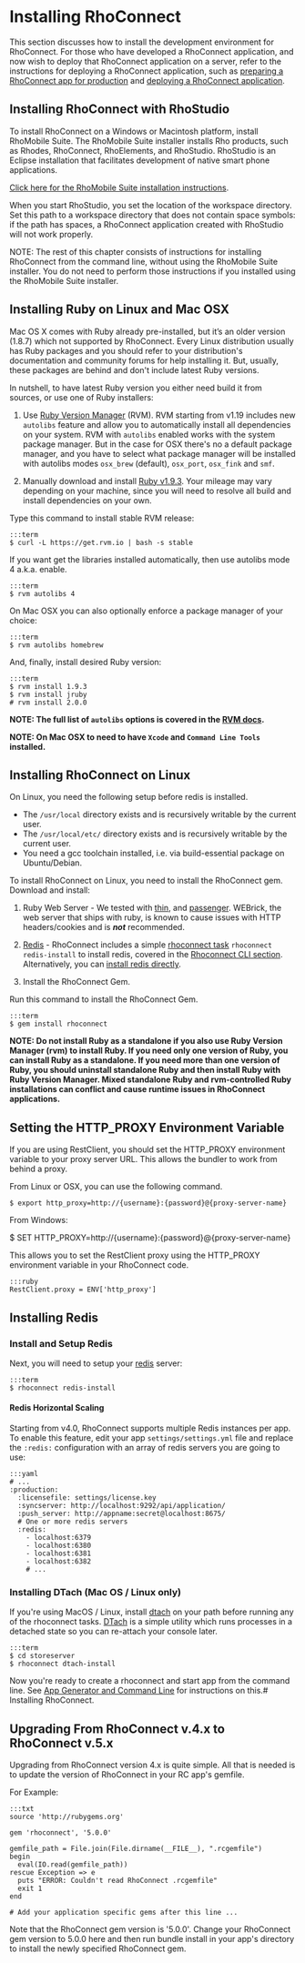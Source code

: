 # Installing RhoConnect

This section discusses how to install the development environment for RhoConnect. For those who have developed a RhoConnect application, and now wish to deploy that RhoConnect application on a server, refer to the instructions for deploying a RhoConnect application, such as [preparing a RhoConnect app for production](preparing-production) and [deploying a RhoConnect application](deploying).

## Installing RhoConnect with RhoStudio

To install RhoConnect on a Windows or Macintosh platform, install RhoMobile Suite. The RhoMobile Suite installer installs Rho products, such as Rhodes, RhoConnect, RhoElements, and RhoStudio. RhoStudio is an Eclipse installation that facilitates development of native smart phone applications.

[Click here for the RhoMobile Suite installation instructions](../guide/rhomobile-install).

When you start RhoStudio, you set the location of the workspace directory. Set this path to a workspace directory that does not contain space symbols: if the path has spaces, a RhoConnect application created with RhoStudio will not work properly.

NOTE: The rest of this chapter consists of instructions for installing RhoConnect from the command line, without using the RhoMobile Suite installer. You do not need to perform those instructions if you installed using the RhoMobile Suite installer.

## Installing Ruby on Linux and Mac OSX

Mac OS X comes with Ruby already pre-installed, but it’s an older version (1.8.7) which not supported by RhoConnect.
Every Linux distribution usually has Ruby packages and you should refer to your distribution's documentation and community forums for help installing it.
But, usually, these packages are behind and don't include latest Ruby versions.

In nutshell, to have latest Ruby version you either need build it from sources, or use one of Ruby installers:

1. Use [Ruby Version Manager](https://rvm.io) (RVM). RVM starting from v1.19 includes new `autolibs` feature and allow you to automatically install all dependencies on your system. RVM with `autolibs` enabled works with the system package manager. But in the case for OSX
there's no a default package manager, and you have to select what package manager will be installed with autolibs modes `osx_brew` (default), `osx_port`, `osx_fink` and `smf`.

2. Manually download and install [Ruby v1.9.3](http://www.ruby-lang.org/en/downloads/).  Your mileage may vary depending on your machine, since you will need to resolve all build and install dependencies on your own.

Type this command to install stable RVM release:

    :::term
    $ curl -L https://get.rvm.io | bash -s stable

If you want get the libraries installed automatically, then use autolibs mode 4 a.k.a. enable.

    :::term
    $ rvm autolibs 4

On Mac OSX you can also optionally enforce a package manager of your choice:
 
    :::term
    $ rvm autolibs homebrew

And, finally, install desired Ruby version:

    :::term
    $ rvm install 1.9.3
    $ rvm install jruby
    # rvm install 2.0.0

**NOTE: The full list of `autolibs` options is covered in the [RVM docs](https://rvm.io/rvm/autolibs/).**

**NOTE: On Mac OSX to need to have `Xcode` and `Command Line Tools` installed.**


## Installing RhoConnect on Linux

On Linux, you need the following setup before redis is installed.

 * The `/usr/local` directory exists and is recursively writable by the current user.
 * The `/usr/local/etc/` directory exists and is recursively writable by the current user.
 * You need a gcc toolchain installed, i.e. via build-essential package on Ubuntu/Debian.

To install RhoConnect on Linux, you need to install the RhoConnect gem. Download and install:


1. Ruby Web Server - We tested with [thin](http://code.macournoyer.com/thin/), and [passenger](http://www.modrails.com/). WEBrick, the web server that ships with ruby, is known to cause issues with HTTP headers/cookies and is ***not*** recommended.

2. [Redis](http://redis.io/) - RhoConnect includes a simple [rhoconnect task](command-line#rhoconnect-cli-rhoconnect-v32) `rhoconnect redis-install` to install redis, covered in the [Rhoconnect CLI section](command-line#rhoconnect-cli-rhoconnect-v32). Alternatively, you can [install redis directly](http://redis.io/download).

3. Install the RhoConnect Gem.

Run this command to install the RhoConnect Gem.

    :::term
    $ gem install rhoconnect

**NOTE: Do not install Ruby as a standalone if you also use Ruby Version Manager (rvm) to install Ruby. If you need only one version of Ruby, you can install Ruby as a standalone. If you need more than one version of Ruby, you should uninstall standalone Ruby and then install Ruby with Ruby Version Manager. Mixed standalone Ruby and rvm-controlled Ruby installations can conflict and cause runtime issues in RhoConnect applications.**

## Setting the HTTP_PROXY Environment Variable

If you are using RestClient, you should set the HTTP_PROXY environment variable to your proxy server URL. This allows the bundler to work from behind a proxy.

From Linux or OSX, you can use the following command.

    $ export http_proxy=http://{username}:{password}@{proxy-server-name}

From Windows:

   $ SET HTTP_PROXY=http://{username}:{password}@{proxy-server-name}

This allows you to set the RestClient proxy using the HTTP_PROXY environment variable in your RhoConnect code.

    :::ruby
    RestClient.proxy = ENV['http_proxy']

## Installing Redis
### Install and Setup Redis

Next, you will need to setup your [redis](http://redis.io/) server:

    :::term
    $ rhoconnect redis-install

#### Redis Horizontal Scaling

Starting from v4.0, RhoConnect supports multiple Redis instances per app.
To enable this feature, edit your app `settings/settings.yml` file and replace the `:redis:` configuration
with an array of redis servers you are going to use:

    :::yaml
    # ...
    :production:
      :licensefile: settings/license.key
      :syncserver: http://localhost:9292/api/application/
      :push_server: http://appname:secret@localhost:8675/
      # One or more redis servers
      :redis:
        - localhost:6379
        - localhost:6380
        - localhost:6381
        - localhost:6382
        # ...

### Installing DTach (Mac OS / Linux only)

If you're using MacOS / Linux, install [dtach](http://dtach.sourceforge.net/) on your path before running any of the rhoconnect tasks.  [DTach](http://dtach.sourceforge.net/) is a simple utility which runs processes in a detached state so you can re-attach your console later.

    :::term
    $ cd storeserver
    $ rhoconnect dtach-install

Now you're ready to create a rhoconnect and start app from the command line. See [App Generator and Command Line](command-line) for instructions on this.# Installing RhoConnect.

## Upgrading From RhoConnect v.4.x to RhoConnect v.5.x
Upgrading from RhoConnect version 4.x is quite simple. All that is needed is to update the version of RhoConnect in your RC app's gemfile.

For Example:

    :::txt
    source 'http://rubygems.org'

    gem 'rhoconnect', '5.0.0'

    gemfile_path = File.join(File.dirname(__FILE__), ".rcgemfile")
    begin
      eval(IO.read(gemfile_path))
    rescue Exception => e
      puts "ERROR: Couldn't read RhoConnect .rcgemfile"
      exit 1
    end

    # Add your application specific gems after this line ...

Note that the RhoConnect gem version is '5.0.0'. Change your RhoConnect gem version to 5.0.0 here and then run bundle install in your app's directory to install the newly specified RhoConnect gem.